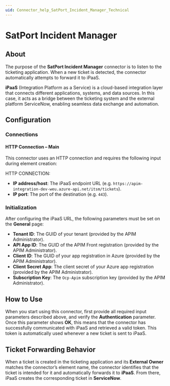 ```yaml
---
uid: Connector_help_SatPort_Incident_Manager_Technical
---
```


# SatPort Incident Manager

## About

The purpose of the **SatPort Incident Manager** connector is to listen to the ticketing application. When a new ticket is detected, the connector automatically attempts to forward it to iPaaS.

**iPaaS** (Integration Platform as a Service) is a cloud-based integration layer that connects different applications, systems, and data sources. In this case, it acts as a bridge between the ticketing system and the external platform ServiceNow, enabling seamless data exchange and automation.

## Configuration

### Connections

#### HTTP Connection – Main

This connector uses an HTTP connection and requires the following input during element creation:

HTTP CONNECTION:

- **IP address/host**: The iPaaS endpoint URL (e.g. `https://apim-integration-dev-weu.azure-api.net/itsm/tickets`).
- **IP port**: The port of the destination (e.g. `443`).

### Initialization

After configuring the iPaaS URL, the following parameters must be set on the **General** page:

- **Tenant ID**: The GUID of your tenant (provided by the APIM Administrator).
- **API App ID**: The GUID of the APIM Front registration (provided by the APIM Administrator).
- **Client ID**: The GUID of your app registration in Azure (provided by the APIM Administrator).
- **Client Secret App**: The client secret of your Azure app registration (provided by the APIM Administrator).
- **Subscription Key**: The `Ocp-Apim` subscription key (provided by the APIM Administrator).

## How to Use

When you start using this connector, first provide all required input parameters described above, and verify the **Authentication** parameter. Once this parameter shows **OK**, this means that the connector has successfully communicated with iPaaS and retrieved a valid token. This token is automatically used whenever a new ticket is sent to iPaaS.

## Ticket Forwarding Behavior

When a ticket is created in the ticketing application and its **External Owner** matches the connector’s element name, the connector identifies that the ticket is intended for it and automatically forwards it to **iPaaS**. From there, iPaaS creates the corresponding ticket in **ServiceNow**.
